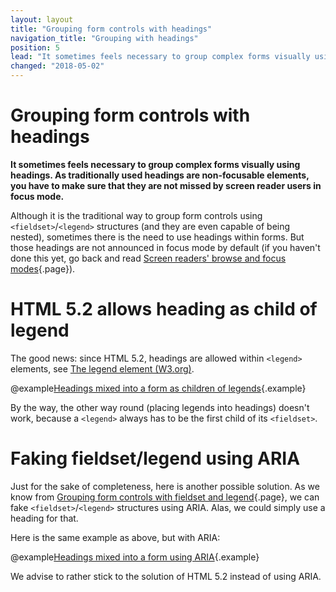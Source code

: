 ```yaml
---
layout: layout
title: "Grouping form controls with headings"
navigation_title: "Grouping with headings"
position: 5
lead: "It sometimes feels necessary to group complex forms visually using headings. As traditionally used headings are non-focusable elements, you have to make sure that they are not missed by screen reader users in focus mode."
changed: "2018-05-02"
---
```


# Grouping form controls with headings

**It sometimes feels necessary to group complex forms visually using headings. As traditionally used headings are non-focusable elements, you have to make sure that they are not missed by screen reader users in focus mode.**

Although it is the traditional way to group form controls using `<fieldset>`/`<legend>` structures (and they are even capable of being nested), sometimes there is the need to use headings within forms. But those headings are not announced in focus mode by default (if you haven't done this yet, go back and read [Screen readers' browse and focus modes](/knowledge/desktop-screen-readers/browse-focus-modes){.page}).

# HTML 5.2 allows heading as child of legend

The good news: since HTML 5.2, headings are allowed within `<legend>` elements, see [The legend element (W3.org)](https://www.w3.org/TR/html52/sec-forms.html#the-legend-element).

@example[Headings mixed into a form as children of legends](headings-mixed-into-a-form-as-children-of-legends){.example}

By the way, the other way round (placing legends into headings) doesn't work, because a `<legend>` always has to be the first child of its `<fieldset>`.

# Faking fieldset/legend using ARIA

Just for the sake of completeness, here is another possible solution. As we know from [Grouping form controls with fieldset and legend](/examples/forms/grouping-with-fieldsetlegend){.page}, we can fake `<fieldset>`/`<legend>` structures using ARIA. Alas, we could simply use a heading for that.

Here is the same example as above, but with ARIA:

@example[Headings mixed into a form using ARIA](headings-mixed-into-a-form-using-aria){.example}

We advise to rather stick to the solution of HTML 5.2 instead of using ARIA.
